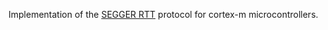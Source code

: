 
Implementation of the [SEGGER RTT](https://www.segger.com/products/debug-probes/j-link/technology/about-real-time-transfer/) protocol for cortex-m microcontrollers.

